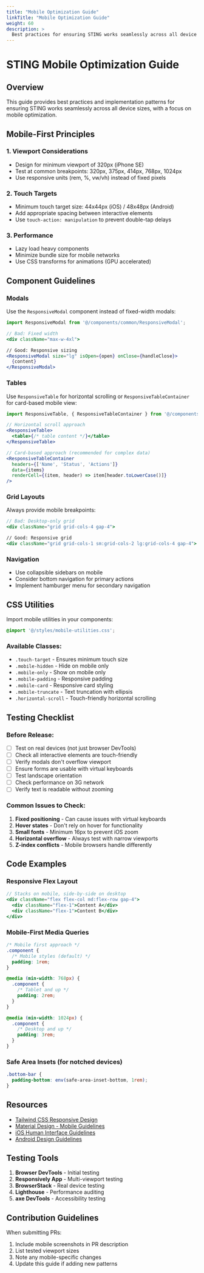 ```yaml
---
title: "Mobile Optimization Guide"
linkTitle: "Mobile Optimization Guide"
weight: 60
description: >
  Best practices for ensuring STING works seamlessly across all device sizes with mobile optimization.
---
```


# STING Mobile Optimization Guide

## Overview
This guide provides best practices and implementation patterns for ensuring STING works seamlessly across all device sizes, with a focus on mobile optimization.

## Mobile-First Principles

### 1. **Viewport Considerations**
- Design for minimum viewport of 320px (iPhone SE)
- Test at common breakpoints: 320px, 375px, 414px, 768px, 1024px
- Use responsive units (rem, %, vw/vh) instead of fixed pixels

### 2. **Touch Targets**
- Minimum touch target size: 44x44px (iOS) / 48x48px (Android)
- Add appropriate spacing between interactive elements
- Use `touch-action: manipulation` to prevent double-tap delays

### 3. **Performance**
- Lazy load heavy components
- Minimize bundle size for mobile networks
- Use CSS transforms for animations (GPU accelerated)

## Component Guidelines

### Modals
Use the `ResponsiveModal` component instead of fixed-width modals:

```jsx
import ResponsiveModal from '@/components/common/ResponsiveModal';

// Bad: Fixed width
<div className="max-w-4xl">

// Good: Responsive sizing
<ResponsiveModal size="lg" isOpen={open} onClose={handleClose}>
  {content}
</ResponsiveModal>
```

### Tables
Use `ResponsiveTable` for horizontal scrolling or `ResponsiveTableContainer` for card-based mobile view:

```jsx
import ResponsiveTable, { ResponsiveTableContainer } from '@/components/common/ResponsiveTable';

// Horizontal scroll approach
<ResponsiveTable>
  <table>{/* table content */}</table>
</ResponsiveTable>

// Card-based approach (recommended for complex data)
<ResponsiveTableContainer
  headers={['Name', 'Status', 'Actions']}
  data={items}
  renderCell={(item, header) => item[header.toLowerCase()]}
/>
```

### Grid Layouts
Always provide mobile breakpoints:

```jsx
// Bad: Desktop-only grid
<div className="grid grid-cols-4 gap-4">

// Good: Responsive grid
<div className="grid grid-cols-1 sm:grid-cols-2 lg:grid-cols-4 gap-4">
```

### Navigation
- Use collapsible sidebars on mobile
- Consider bottom navigation for primary actions
- Implement hamburger menu for secondary navigation

## CSS Utilities

Import mobile utilities in your components:

```css
@import '@/styles/mobile-utilities.css';
```

### Available Classes:
- `.touch-target` - Ensures minimum touch size
- `.mobile-hidden` - Hide on mobile only
- `.mobile-only` - Show on mobile only
- `.mobile-padding` - Responsive padding
- `.mobile-card` - Responsive card styling
- `.mobile-truncate` - Text truncation with ellipsis
- `.horizontal-scroll` - Touch-friendly horizontal scrolling

## Testing Checklist

### Before Release:
- [ ] Test on real devices (not just browser DevTools)
- [ ] Check all interactive elements are touch-friendly
- [ ] Verify modals don't overflow viewport
- [ ] Ensure forms are usable with virtual keyboards
- [ ] Test landscape orientation
- [ ] Check performance on 3G network
- [ ] Verify text is readable without zooming

### Common Issues to Check:
1. **Fixed positioning** - Can cause issues with virtual keyboards
2. **Hover states** - Don't rely on hover for functionality
3. **Small fonts** - Minimum 16px to prevent iOS zoom
4. **Horizontal overflow** - Always test with narrow viewports
5. **Z-index conflicts** - Mobile browsers handle differently

## Code Examples

### Responsive Flex Layout
```jsx
// Stacks on mobile, side-by-side on desktop
<div className="flex flex-col md:flex-row gap-4">
  <div className="flex-1">Content A</div>
  <div className="flex-1">Content B</div>
</div>
```

### Mobile-First Media Queries
```css
/* Mobile first approach */
.component {
  /* Mobile styles (default) */
  padding: 1rem;
}

@media (min-width: 768px) {
  .component {
    /* Tablet and up */
    padding: 2rem;
  }
}

@media (min-width: 1024px) {
  .component {
    /* Desktop and up */
    padding: 3rem;
  }
}
```

### Safe Area Insets (for notched devices)
```css
.bottom-bar {
  padding-bottom: env(safe-area-inset-bottom, 1rem);
}
```

## Resources

- [Tailwind CSS Responsive Design](https://tailwindcss.com/docs/responsive-design)
- [Material Design - Mobile Guidelines](https://material.io/design/layout/understanding-layout.html)
- [iOS Human Interface Guidelines](https://developer.apple.com/design/human-interface-guidelines/ios)
- [Android Design Guidelines](https://developer.android.com/design)

## Testing Tools

1. **Browser DevTools** - Initial testing
2. **Responsively App** - Multi-viewport testing
3. **BrowserStack** - Real device testing
4. **Lighthouse** - Performance auditing
5. **axe DevTools** - Accessibility testing

## Contribution Guidelines

When submitting PRs:
1. Include mobile screenshots in PR description
2. List tested viewport sizes
3. Note any mobile-specific changes
4. Update this guide if adding new patterns